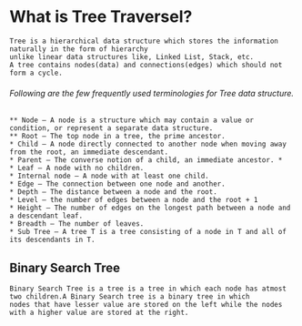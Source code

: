 # What is Tree Traversel?
    Tree is a hierarchical data structure which stores the information naturally in the form of hierarchy
    unlike linear data structures like, Linked List, Stack, etc. 
    A tree contains nodes(data) and connections(edges) which should not form a cycle.

###### Following are the few frequently used terminologies for Tree data structure.


    
    ** Node — A node is a structure which may contain a value or condition, or represent a separate data structure.
    ** Root — The top node in a tree, the prime ancestor.
    * Child — A node directly connected to another node when moving away from the root, an immediate descendant.
    * Parent — The converse notion of a child, an immediate ancestor. *
    * Leaf — A node with no children.
    * Internal node — A node with at least one child.
    * Edge — The connection between one node and another.
    * Depth — The distance between a node and the root.
    * Level — the number of edges between a node and the root + 1
    * Height — The number of edges on the longest path between a node and a descendant leaf.
    * Breadth — The number of leaves.
    * Sub Tree — A tree T is a tree consisting of a node in T and all of its descendants in T.

## Binary Search Tree
    Binary Search Tree is a tree is a tree in which each node has atmost two children.A Binary Search tree is a binary tree in which 
    nodes that have lesser value are stored on the left while the nodes with a higher value are stored at the right.

